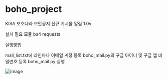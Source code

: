 # boho_project
KISA 보호나라 보안공지 신규 게시물 알림 1.0v

설치 필요 모듈
bs4
requests

실행방법 

mail_list.txt에 라인마다 이메일 계정 등록
boho_mail.py의 구글 아이디 및 구글 앱 비밀번호 등록
boho_mail.py 실행

![image](https://user-images.githubusercontent.com/29951014/174719982-0c13a25e-7cf3-4f31-bfe9-4d84e9629809.png)
